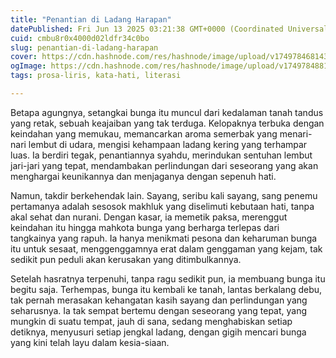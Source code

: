 ```yaml
---
title: "Penantian di Ladang Harapan"
datePublished: Fri Jun 13 2025 03:21:38 GMT+0000 (Coordinated Universal Time)
cuid: cmbu8r0x4000d02ldfr34c0bo
slug: penantian-di-ladang-harapan
cover: https://cdn.hashnode.com/res/hashnode/image/upload/v1749784681433/53bdf6cc-a32c-46c8-bec1-393fb896d683.jpeg
ogImage: https://cdn.hashnode.com/res/hashnode/image/upload/v1749784881164/49b26ea2-1711-4ea9-901f-773654ce835f.jpeg
tags: prosa-liris, kata-hati, literasi

---
```


Betapa agungnya, setangkai bunga itu muncul dari kedalaman tanah tandus yang retak, sebuah keajaiban yang tak terduga. Kelopaknya terbuka dengan keindahan yang memukau, memancarkan aroma semerbak yang menari-nari lembut di udara, mengisi kehampaan ladang kering yang terhampar luas. Ia berdiri tegak, penantiannya syahdu, merindukan sentuhan lembut jari-jari yang tepat, mendambakan perlindungan dari seseorang yang akan menghargai keunikannya dan menjaganya dengan sepenuh hati.

Namun, takdir berkehendak lain. Sayang, seribu kali sayang, sang penemu pertamanya adalah sesosok makhluk yang diselimuti kebutaan hati, tanpa akal sehat dan nurani. Dengan kasar, ia memetik paksa, merenggut keindahan itu hingga mahkota bunga yang berharga terlepas dari tangkainya yang rapuh. Ia hanya menikmati pesona dan keharuman bunga itu untuk sesaat, menggenggamnya erat dalam genggaman yang kejam, tak sedikit pun peduli akan kerusakan yang ditimbulkannya.

Setelah hasratnya terpenuhi, tanpa ragu sedikit pun, ia membuang bunga itu begitu saja. Terhempas, bunga itu kembali ke tanah, lantas berkalang debu, tak pernah merasakan kehangatan kasih sayang dan perlindungan yang seharusnya. Ia tak sempat bertemu dengan seseorang yang tepat, yang mungkin di suatu tempat, jauh di sana, sedang menghabiskan setiap detiknya, menyusuri setiap jengkal ladang, dengan gigih mencari bunga yang kini telah layu dalam kesia-siaan.